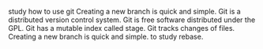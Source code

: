 study how to use git
Creating a new branch is quick and simple.
Git is a distributed version control system.
Git is free software distributed under the GPL.
Git has a mutable index called stage.
Git tracks changes of files.
Creating a new branch is quick and simple.
to study rebase.
